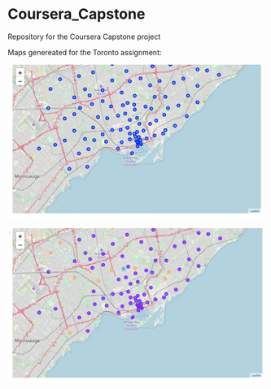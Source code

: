 # Coursera_Capstone
Repository for the Coursera Capstone project


Maps genereated for the Toronto assignment:

![Toronto neighborhoods](https://github.com/marioandre17/Coursera_Capstone/blob/master/images/toronto_neighborhoods.jpg?raw=true)

![Toronto clustered neighborhoods](https://github.com/marioandre17/Coursera_Capstone/blob/master/images/toronto_clustered_neighborhoods.jpg?raw=true)

